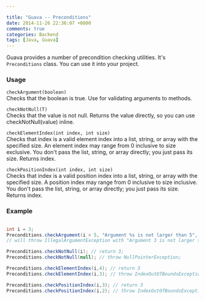 ```yaml
---

title: "Guava -- Preconditions"
date: 2014-11-26 22:36:07 +0800
comments: true
categories: Backend
tags: [Java, Guava]
---
```


Guava provides a number of precondition checking utilities. It's `Preconditions` class. You can use it into your project.

### Usage
`checkArgument(boolean)`   
Checks that the boolean is true. Use for validating arguments to methods.   

`checkNotNull(T)`   
Checks that the value is not null. Returns the value directly, so you can use checkNotNull(value) inline. 
<!--more-->  

`checkElementIndex(int index, int size)`   
Checks that index is a valid element index into a list, string, or array with the specified size. An element index may range from 0 inclusive to size exclusive. You don't pass the list, string, or array directly; you just pass its size.
Returns index.   

`checkPositionIndex(int index, int size)`   
Checks that index is a valid position index into a list, string, or array with the specified size. A position index may range from 0 inclusive to size inclusive. You don't pass the list, string, or array directly; you just pass its size.
Returns index.   

### Example

``` java 

int i = 3;
Preconditions.checkArgument(i > 5, "Argument %s is not larger than 5", i);
// will throw IllegalArgumentException with "Argument 3 is not larger than 5"

Preconditions.checkNotNull(i); // return 3;
Preconditions.checkNotNull(null); // throw NullPointerException;

Preconditions.checkElementIndex(i,4); // return 3
Preconditions.checkElementIndex(i,3); // throw IndexOutOfBoundsException

Preconditions.checkPositionIndex(i,3); // return 3
Preconditions.checkPositionIndex(i,2); // throw IndexOutOfBoundsException

```

